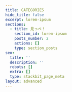 ```yaml
---
title: CATEGORIES
hide_title: false
excerpt: lorem-ipsum
sections:
  - title: 見っぺ！
    section_id: lorem-ipsum
    posts_number: 2
    actions: []
    type: section_posts
seo:
  title: ''
  description: ''
  robots: []
  extra: []
  type: stackbit_page_meta
layout: advanced
---
```

